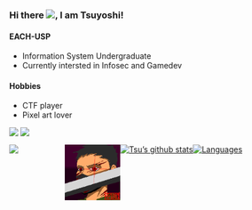 ### Hi there <img src="https://raw.githubusercontent.com/MartinHeinz/MartinHeinz/master/wave.gif" width="30px">, I am Tsuyoshi!

#### EACH-USP
- Information System Undergraduate
- Currently intersted in Infosec and Gamedev

#### Hobbies
- CTF player
- Pixel art lover 

<a href="https://github.com/aseprite/aseprite"><img align="left" width="20px" src="https://raw.githubusercontent.com/aseprite/aseprite/main/data/icons/ase128.png" /></a> <a href="https://github.com/piskelappe"><img align="left" width="20px" src="https://avatars.githubusercontent.com/u/28667131?s=200&v=4" /></a>
<br />

<center>
	<img width="100px" align="left" src="https://raw.githubusercontent.com/HTsuyoshi/pixel-art/master/assets/arthur_camadasjuntas.gif">
	<img width="100px" align="left" src="https://raw.githubusercontent.com/HTsuyoshi/HTsuyoshi/master/assets/JOUI.gif">
</center>



[![Tsu’s github stats](https://github-readme-stats.vercel.app/api?username=HTsuyoshi&theme=monokai&layout=compact&hide_title=true&hide_border=true&show_icons=true)](https://github.com/HTsuyoshi)[![Languages](https://github-readme-stats.vercel.app/api/top-langs/?username=HTsuyoshi&theme=monokai&layout=compact&hide_border=true&custom_title=Linguagens&langs_count=6)](https://github.com/HTsuyoshi)
